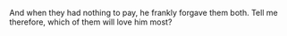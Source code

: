 And when they had nothing to pay, he frankly forgave them both. Tell me therefore, which of them will love him most?

